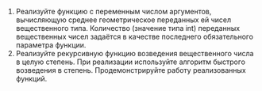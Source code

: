 1. Реализуйте функцию с переменным числом аргументов, вычисляющую среднее
   геометрическое переданных ей чисел вещественного типа. Количество (значение типа
   int) переданных вещественных чисел задаётся в качестве последнего обязательного
   параметра функции.
2. Реализуйте рекурсивную функцию возведения вещественного числа в целую
   степень. При реализации используйте алгоритм быстрого возведения в степень.
   Продемонстрируйте работу реализованных функций.